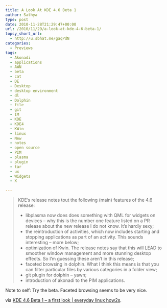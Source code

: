 ```yaml
---
title: A Look At KDE 4.6 Beta 1
author: Sathya
type: post
date: 2010-11-28T21:29:47+00:00
url: /2010/11/29/a-look-at-kde-4-6-beta-1/
topsy_short_url:
  - http://u.sbhat.me/gaqPdN
categories:
  - Previews
tags:
  - Akonadi
  - applications
  - AWN
  - beta
  - cat
  - DE
  - Desktop
  - desktop environment
  - dl
  - Dolphin
  - file
  - git
  - IM
  - KDE
  - KDE4
  - KWin
  - linux
  - New
  - notes
  - open source
  - PIM
  - plasma
  - plugin
  - tar
  - ux
  - Widgets
  - X

---
```

> KDE’s release notes tout the following (main) features of the 4.6 release:
> 
>   * libplasma now does does something with QML for widgets on devices – why this is the number one feature listed on a PR release about the new release I do not know. It’s hardly sexy;
>   * the reintroduction of activities, which now includes starting and stopping applications as part of an activity. This sounds interesting – more below;
>   * optimization of Kwin. The release notes say that this will LEAD to smoother window management and more stunning desktop effects. So I’m guessing these aren’t in this release;
>   * faceted browsing in dolphin. What I think this means is that you can filter particular files by various categories in a folder view;
>   * git plugin for dolphin – yawn;
>   * introduction of akonadi to the PIM applications.

Note to self: Try the beta. Faceted browsing seems to be very nice.

via [KDE 4.6 Beta 1 – a first look | everyday linux how2s][1].

 [1]: http://everydaylht.com/2010/11/26/kde-4-6-beta-1-a-first-look/